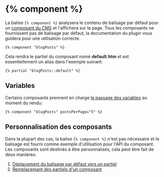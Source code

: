 # {% component %}

La balise `{% component %}` analysera le contenu de balisage par défaut pour un [composant du CMS](../cms/components) et l'affichera sur la page. Tous les composants ne fournissent pas de balisage par défaut, la documentation du plugin vous guidera pour une utilisation correcte.

    {% component "blogPosts" %}

Cela rendra le partiel du composant nomé **default.htm** et est essentiellement un alias dans l'exemple suivant:

    {% partial "blogPosts::default" %}

<a name="variables"> </a>

## Variables

Certains composants prennent en charge [le passage des variables](../cms/components#component-variables) au moment du rendu:

    {% component "blogPosts" postsPerPage="5" %}

<a name="customizing-components"> </a>

## Personnalisation des composants

Dans la plupart des cas, la balise `{% component %}` n'est pas nécessaire et le balisage est fourni comme exemple d'utilisation pour l'API du composant. Les composants sont destinés à être personnalisés, cela peut être fait de deux manières:

1. [Déplacement du balisage par défaut vers un partiel](../cms/components#moving-default-markup)
1. [Remplacemant des partiels d'un composant](../cms/components#overriding-partials)
